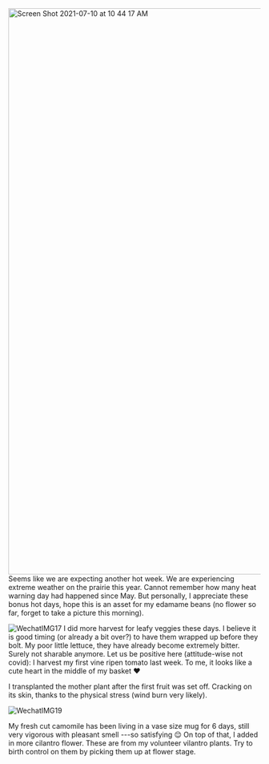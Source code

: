 <img width="1130" alt="Screen Shot 2021-07-10 at 10 44 17 AM" src="https://user-images.githubusercontent.com/79727789/125170418-36f9f300-e16c-11eb-9602-95cfcf7adafe.png">
Seems like we are expecting another hot week. We are experiencing extreme weather on the prairie this year. Cannot remember how many heat warning day had happened since May. 
But personally, I appreciate these bonus hot days, hope this is an asset for my edamame beans (no flower so far, forget to take a picture this morning).

![WechatIMG17](https://user-images.githubusercontent.com/79727789/125170512-9821c680-e16c-11eb-8ce7-1bb63b60d243.jpeg)
I did more harvest for leafy veggies these days. I believe it is good timing (or already a bit over?) to have them wrapped up before they bolt. My poor little lettuce, they have already become extremely bitter.
Surely not sharable anymore. Let us be positive here (attitude-wise not covid): I harvest my first vine ripen tomato last week. To me, it looks like a cute heart in the middle of my basket :heart:

I transplanted the mother plant after the first fruit was set off. Cracking on its skin, thanks to the physical stress (wind burn very likely).

![WechatIMG19](https://user-images.githubusercontent.com/79727789/125171062-69f1b600-e16f-11eb-841e-db793225a1a0.jpeg)


My fresh cut camomile has been living in a vase size mug for 6 days, still very vigorous with pleasant smell ---so satisfying 😌 On top of that, I added in more cilantro flower. These are from my volunteer vilantro plants. Try to birth control on them by picking them up at flower stage. 
